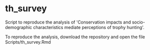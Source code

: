 # th_survey
Script to reproduce the analysis of 'Conservation impacts and socio-demographic characteristics mediate perceptions of trophy hunting'.

To reproduce the analysis, download the repository and open the file Scripts/th_survey.Rmd
